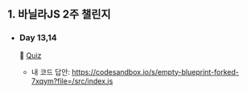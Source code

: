 ## 1. 바닐라JS 2주 챌린지
- ### Day 13,14 

  📝 [Quiz](https://github.com/EunJaePark/JSstudy/tree/main/vanillaJS_Challenge/Quiz/Day11%2C12)  
    - 내 코드 답안: https://codesandbox.io/s/empty-blueprint-forked-7xqym?file=/src/index.js
